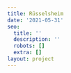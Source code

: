 ```yaml
---
title: Rüsselsheim
date: '2021-05-31'
seo:
  title: ''
  description: ''
  robots: []
  extra: []
layout: project
---
```

